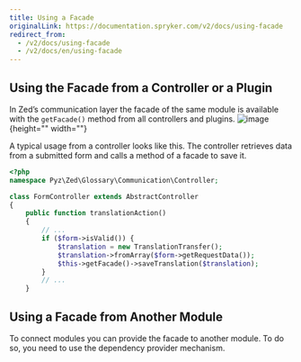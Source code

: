```yaml
---
title: Using a Facade
originalLink: https://documentation.spryker.com/v2/docs/using-facade
redirect_from:
  - /v2/docs/using-facade
  - /v2/docs/en/using-facade
---
```


## Using the Facade from a Controller or a Plugin

In Zed’s communication layer the facade of the same module is available with the `getFacade()` method from all controllers and plugins.
![image](https://spryker.s3.eu-central-1.amazonaws.com/docs/Developer+Guide/Zed/Business+Layer/How+to+Use+a+Facade/how-to-use-a-facade-from-the-same-bundle.png){height="" width=""}

A typical usage from a controller looks like this. The controller retrieves data from a submitted form and calls a method of a facade to save it.

```php
<?php
namespace Pyz\Zed\Glossary\Communication\Controller;

class FormController extends AbstractController
{
    public function translationAction()
    {
        // ...
        if ($form->isValid()) {
            $translation = new TranslationTransfer();
            $translation->fromArray($form->getRequestData());
            $this->getFacade()->saveTranslation($translation);
        }
        // ...
    } 
```

## Using a Facade from Another Module

To connect modules you can provide the facade to another module. To do so, you need to use the dependency provider mechanism.
